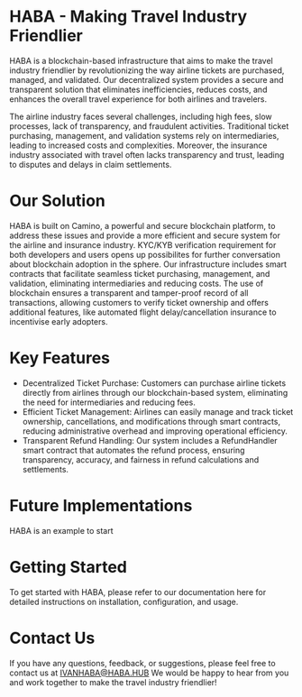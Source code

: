
# HABA - Making Travel Industry Friendlier
HABA is a blockchain-based infrastructure that aims to make the travel industry friendlier by revolutionizing the way airline tickets are purchased, managed, and validated. Our decentralized system provides a secure and transparent solution that eliminates inefficiencies, reduces costs, and enhances the overall travel experience for both airlines and travelers.

The airline industry faces several challenges, including high fees, slow processes, lack of transparency, and fraudulent activities. Traditional ticket purchasing, management, and validation systems rely on intermediaries, leading to increased costs and complexities. Moreover, the insurance industry associated with travel often lacks transparency and trust, leading to disputes and delays in claim settlements.

# Our Solution
HABA is built on Camino, a powerful and secure blockchain platform, to address these issues and provide a more efficient and secure system for the airline and insurance industry. KYC/KYB verification requirement for both developers and users opens up possibilites for further conversation about blockchain adoption in the sphere. Our infrastructure includes smart contracts that facilitate seamless ticket purchasing, management, and validation, eliminating intermediaries and reducing costs. The use of blockchain ensures a transparent and tamper-proof record of all transactions, allowing customers to verify ticket ownership and offers additional features, like automated flight delay/cancellation insurance to incentivise early adopters.

# Key Features
- Decentralized Ticket Purchase: Customers can purchase airline tickets directly from airlines through our blockchain-based system, eliminating the need for intermediaries and reducing fees.
- Efficient Ticket Management: Airlines can easily manage and track ticket ownership, cancellations, and modifications through smart contracts,  reducing administrative overhead and improving operational efficiency.
- Transparent Refund Handling: Our system includes a RefundHandler smart contract that automates the refund process, ensuring transparency, accuracy, and fairness in refund calculations and settlements.

# Future Implementations
HABA is an example to start 

# Getting Started
To get started with HABA, please refer to our documentation here for detailed instructions on installation, configuration, and usage.

# Contact Us
If you have any questions, feedback, or suggestions, please feel free to contact us at IVANHABA@HABA.HUB We would be happy to hear from you and work together to make the travel industry friendlier!